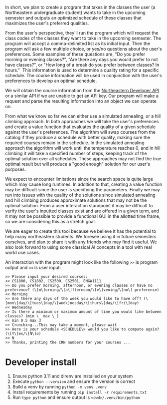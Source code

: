 In short, we plan to create a program that takes in the classes the user (a Northeastern undergraduate student) wants to take in the upcoming semester and outputs an optimized schedule of these classes that maximizes the user's preferred qualities.

From the user\'s perspective, they'll run the program which will request the class codes of the classes they want to take in the upcoming semester. The program will accept a comma-delimited list as its initial input. Then the program will ask a few multiple choice, or yes/no questions about the user\'s preferences. Some examples of these questions are, "Do you prefer morning or evening classes?", "Are there any days you would prefer to not have classes?", or "How long of a break do you prefer between classes? In hours."  This information is used to determine a quality rating for a specific schedule. The course information will be used in conjunction with the user's preferences to develop an optimal schedule.

We will obtain the course information from the [Northeastern Developer API](https://www.google.com/url?q=https://developerportal.northeastern.edu/course-catalog/apis/get/courses&sa=D&source=editors&ust=1697997740025939&usg=AOvVaw1ojD0Mozu1SUgt13Bkgh-M) or a similar API if we are unable to get an API key. Our program will make a request and parse the resulting information into an object we can operate on.

From what we know so far we can either use a simulated annealing, or a hill climbing approach. In both approaches we will take the user's preferences and create a value function that evaluates the quality of a given schedule against the user\'s preferences. The algorithm will swap courses from the catalog if they produce a schedule with better quality, making sure the required courses remain in the schedule. In the simulated annealing approach the algorithm will work until the temperature reaches 0, and in hill climbing it will take a specified number of steps, keeping track of the optimal solution over all schedules. These approaches may not find the true optimal result but will produce a "good enough" solution for our user's purposes.

We expect to encounter limitations since the search space is quite large which may cause long runtimes. In addition to that, creating a value function may be difficult since the user is specifying the parameters. Finally we may run into issues with the quality of the solutions since simulated annealing and hill climbing produces approximate solutions that may not be the optimal solution. From a user interaction standpoint it may be difficult to verify the user's inputted classes exist and are offered in a given term, and it may not be possible to provide a functional GUI in the allotted time frame, so we are considering this as a stretch goal.

We are eager to create this tool because we believe it has the potential to help many northeastern students. We foresee using it in future semesters ourselves, and plan to share it with any friends who may find it useful. We also look forward to using some classical AI concepts in a tool with real world use cases.

An interaction with the program might look like the following `>>` is program output and `<<` is user input:
```
>> Please input your desired courses:
<< CS1800, CS1802, CS2500, CS2501, ENGW1111
>> Do you prefer morning, afternoon, or evening classes or have no preference? (\[m\]orning/\[a\]fternoon/\[e\]vening/\[no\] preference)
<< Morning
>> Are there any days of the week you would like to have off? (\[mon\]day/\[tues\]day/\[wed\]nesday/\[thurs\]day/\[fri\]day)
<< Wednesday
>> Is there a minimum or maximum amount of time you would like between classes? (min \_ max \_)
<< min 0.5 max 3
>> Crunching...This may take a moment, please wait
>> Here is your schedule <SCHEDULE\> would you like to compute again? (\[Y\]es/\[N\]o)
<< N
>> Thanks, printing the CRN numbers for your courses ...
```

# Developer install

1. Ensure python 3.11 and direnv are installed on your system
2. Execute `python --version` and ensure the version is correct
3. Build a venv by running `python -m venv .venv` 
4. Install requirements by running `pip install -r requirements.txt` 
5. Run `type python` and ensure output is 
   `<cwd>/.venv/bin/python`

